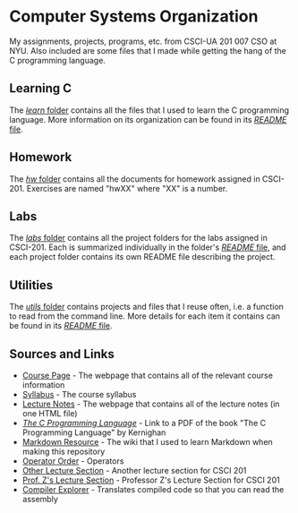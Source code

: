 # Computer Systems Organization
My assignments, projects, programs, etc. from CSCI-UA 201 007 CSO at NYU. Also included are some files that I made while getting the hang of the C programming language.  

<!-- ## Contents
* [Learning C](#learn)
* [Homework](#homework)
* [Labs](#labs)
* [Utilities](#utils)
* [Useful Sources and Links](#sources) -->

## Learning C <a name="learn"></a>
The [*learn* folder](learn/) contains all the files that I used to learn the C programming language. More information on its organization can be found in its [*README* file](learn/README.md).  

## Homework <a name="homework"></a>

The [*hw* folder](hw/) contains all the documents for homework assigned in CSCI-201. Exercises are named "hwXX" where "XX" is a number.  

## Labs <a name="labs"></a>

The [*labs* folder](labs/) contains all the project folders for the labs assigned in CSCI-201. Each is summarized individually in the folder's [*README* file](labs/README.md), and each project folder contains its own README file describing the project.  

## Utilities <a name="utils"></a>

The [*utils* folder](utils/) contains projects and files that I reuse often, i.e. a function to read from the command line. More details for each item it contains can be found in its [*README* file](utils/README.md).

## Sources and Links <a name="sources"></a>
* [Course Page][link1] - The webpage that contains all of the relevant course information
* [Syllabus](/syllabus.md) - The course syllabus
* [Lecture Notes][link2] - The webpage that contains all of the lecture notes (in one HTML file)
* [*The C Programming Language*][link3] - Link to a PDF of the book "The C Programming Language" by Kernighan
* [Markdown Resource][link4] - The wiki that I used to learn Markdown when making this repository
* [Operator Order][link5] - Operators
* [Other Lecture Section][link6] - Another lecture section for CSCI 201
* [Prof. Z's Lecture Section][link7] - Professor Z's Lecture Section for CSCI 201
* [Compiler Explorer][link8] - Translates compiled code so that you can read the assembly

[link1]: https://cs.nyu.edu/~gottlieb/courses/cso/
[link2]: https://cs.nyu.edu/~gottlieb/courses/cso/class-notes.html
[link3]: http://www.dipmat.univpm.it/~demeio/public/the_c_programming_language_2.pdf
[link4]: https://github.com/adam-p/markdown-here/wiki/Markdown-Cheatsheet
[link5]: https://en.cppreference.com/w/c/language/operator_precedence
[link6]: https://cs.nyu.edu/courses/spring17/CSCI-UA.0201-001/
[link7]: https://cs.nyu.edu/courses/fall18/CSCI-UA.0201-001/
[link8]: https://godbolt.org/
